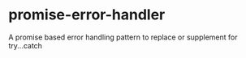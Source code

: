 # promise-error-handler
A promise based error handling pattern to replace or supplement for try...catch 
